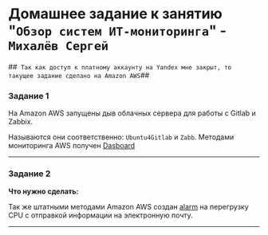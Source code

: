 # Домашнее задание к занятию "`Обзор систем ИТ-мониторинга`" - `Михалёв Сергей`

##` Так как доступ к платному аккаунту на Yandex мне закрыт, то такущее задание сделано на Amazon AWS`##

### Задание 1

На Amazon AWS запущены дыв облачных сервера для работы с Gitlab и Zabbix. 

Называются они соответственно: `Ubuntu4Gitlab` и `Zabb`.
Методами мониторинга AWS получен [Dasboard](https://cloudwatch.amazonaws.com/dashboard.html?dashboard=Today_DashBoard&context=eyJSIjoidXMtZWFzdC0xIiwiRCI6ImN3LWRiLTEzMzUwMDc1OTIwOCIsIlUiOiJ1cy1lYXN0LTFfYVVqTmdidDNwIiwiQyI6IjJibTY4b3J2am12cTJqOHZzZmdqZTg5azRhIiwiSSI6InVzLWVhc3QtMTo3ZTFmODA4MS05NTZjLTQ0MmItYWVmMS1mMWUyYzQ4MDVjNTYiLCJNIjoiUHVibGljIn0=) 

---

### Задание 2

**Что нужно сделать:**

Так же штатными методами Amazon AWS создан [alarm](https://github.com/sergeMMikh/hw_gitlab/blob/main/Alarm.png) на перегрузку CPU с отправкой информации на электронную почту.

 
---
